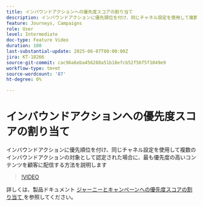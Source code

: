 ```yaml
---
title: インバウンドアクションへの優先度スコアの割り当て
description: インバウンドアクションに優先順位を付け、同じチャネル設定を使用して複数のインバウンドアクションの対象として認定された場合に、最も優先度の高いコンテンツを顧客に配信する方法を説明します
feature: Journeys, Campaigns
role: User
level: Intermediate
doc-type: Feature Video
duration: 180
last-substantial-update: 2025-06-07T00:00:00Z
jira: KT-18266
source-git-commit: cac96a6eba456288a51b18efcb52f56f5f1049e9
workflow-type: tm+mt
source-wordcount: '87'
ht-degree: 0%

---
```



# インバウンドアクションへの優先度スコアの割り当て

インバウンドアクションに優先順位を付け、同じチャネル設定を使用して複数のインバウンドアクションの対象として認定された場合に、最も優先度の高いコンテンツを顧客に配信する方法を説明します

>[!VIDEO](https://video.tv.adobe.com/v/3435529/?learn=on&enablevpops)

詳しくは、製品ドキュメント [ ジャーニーとキャンペーンへの優先度スコアの割り当て ](https://experienceleague.adobe.com/ja/docs/journey-optimizer/using/conflict-prioritization/priority-scores) を参照してください。
